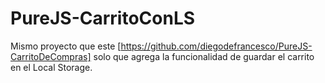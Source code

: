 # PureJS-CarritoConLS

Mismo proyecto que este [https://github.com/diegodefrancesco/PureJS-CarritoDeCompras] solo que agrega la funcionalidad de guardar el carrito en el Local Storage.
